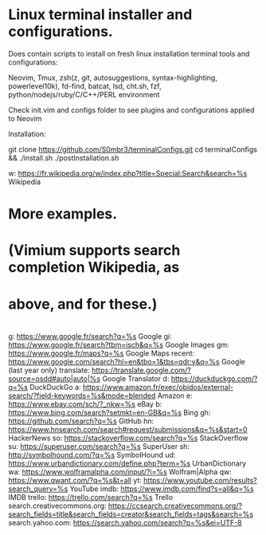 # Linux terminal installer and configurations.
Does contain scripts to install on fresh linux installation terminal tools and configurations: 

Neovim, Tmux, zsh(z, git, autosuggestions, syntax-highlighting, powerlevel10k), fd-find, batcat, lsd, cht.sh, fzf, python/nodejs/ruby/C/C++/PERL environment

Check init.vim and configs folder to see plugins and configurations applied to Neovim

Installation:

git clone https://github.com/S0mbr3/terminalConfigs.git
cd terminalConfigs && ./install.sh
./postInstallation.sh



w: https://fr.wikipedia.org/w/index.php?title=Special:Search&search=%s Wikipedia

# More examples.
#
# (Vimium supports search completion Wikipedia, as
# above, and for these.)
#
g: https://www.google.fr/search?q=%s Google
gi: https://www.google.fr/search?tbm=isch&q=%s Google Images
gm: https://www.google.fr/maps?q=%s Google Maps
recent: https://www.google.com/search?hl=en&tbo=1&tbs=qdr:y&q=%s Google (last year only)
translate: https://translate.google.com/?source=osdd#auto|auto|%s Google Translator
d: https://duckduckgo.com/?q=%s DuckDuckGo
a: https://www.amazon.fr/exec/obidos/external-search/?field-keywords=%s&mode=blended Amazon
e: https://www.ebay.com/sch/?_nkw=%s eBay
b: https://www.bing.com/search?setmkt=en-GB&q=%s Bing
gh: https://github.com/search?q=%s GitHub
hn: https://www.hnsearch.com/search#request/submissions&q=%s&start=0 HackerNews
so: https://stackoverflow.com/search?q=%s StackOverflow
su: https://superuser.com/search?q=%s SuperUser
sh: http://symbolhound.com/?q=%s SymbolHound
ud: https://www.urbandictionary.com/define.php?term=%s UrbanDictionary
wa: https://www.wolframalpha.com/input/?i=%s Wolfram|Alpha
qw: https://www.qwant.com/?q=%s&t=all
yt: https://www.youtube.com/results?search_query=%s YouTube
imdb: https://www.imdb.com/find?s=all&q=%s IMDB
trello: https://trello.com/search?q=%s Trello
search.creativecommons.org: https://ccsearch.creativecommons.org/?search_fields=title&search_fields=creator&search_fields=tags&search=%s
search.yahoo.com: https://search.yahoo.com/search?p=%s&ei=UTF-8

